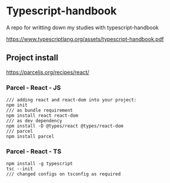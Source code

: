 # Typescript-handbook
A repo for writting down my studies with typescript-handbook

https://www.typescriptlang.org/assets/typescript-handbook.pdf


## Project install 

https://parceljs.org/recipes/react/


### Parcel - React - JS 

```
/// adding react and react-dom into your project:
npm init
/// as bundle requirement
npm install react react-dom
/// as dev dependency
npm install -D @types/react @types/react-dom 
/// parcel 
npm install parcel

```

### Parcel - React - TS 
```
npm install -g typescript
tsc --init
/// changed configs on tsconfig as required
```


